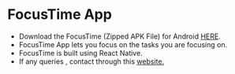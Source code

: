 # FocusTime App
- Download the FocusTime (Zipped APK File) for Android <a href='https://github.com/SamarthHChinivar/FocusTime_ReactNative/releases/tag/v1.0.2' target='_blank' rel="noreopener">HERE</a>.
- FocusTime App lets you focus on the tasks you are focusing on.
- FocusTime is built using React Native.
- If any queries , contact through this <a href='http://samarth-portfolio-website.000webhostapp.com/#contact' target='_blank' rel="noreopener">website.</a>
<br/><br/>
